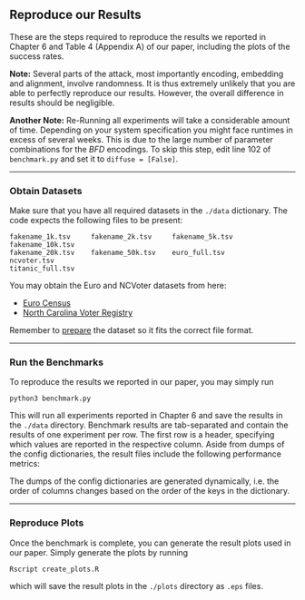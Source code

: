 ## Reproduce our Results
These are the steps required to reproduce the results we reported in Chapter 6 and Table 4 (Appendix A) of our paper, including the plots of the success rates.

**Note:** Several parts of the attack, most importantly encoding, embedding and
alignment, involve randomness. It is thus extremely unlikely that you are able to
perfectly reproduce our results. However, the overall difference in results should be
negligible.

**Another Note:** Re-Running all experiments will take a considerable amount of time. Depending on your
system specification you might face runtimes in excess of several weeks.
This is due to the large number of parameter combinations for the *BFD* encodings.
To skip this step, edit line 102 of `benchmark.py` and set it to `diffuse = [False]`.
___
### Obtain Datasets
Make sure that you have all required datasets in the  `./data` dictionary.
The code expects the following files to be present:

```
fakename_1k.tsv     fakename_2k.tsv     fakename_5k.tsv     fakename_10k.tsv 
fakename_20k.tsv    fakename_50k.tsv    euro_full.tsv       ncvoter.tsv 
titanic_full.tsv
```

You may obtain the Euro and NCVoter datasets from here:
- [Euro Census](https://wayback.archive-it.org/12090/20231221144450/https://cros-legacy.ec.europa.eu/content/job-training_en)
- [North Carolina Voter Registry](https://www.ncsbe.gov/results-data/voter-registration-data)

Remember to [prepare](../readme.md#prepare-your-dataset) the dataset so it fits the correct file format.
___
### Run the Benchmarks
To reproduce the results we reported in our paper, you may simply run

``python3 benchmark.py``

This will run all experiments reported in Chapter 6 and save the results in the ``./data`` directory.
Benchmark results are tab-separated and contain the results of one experiment per row. The first row is a header,
specifying which values are reported in the respective column. Aside from dumps of the
config dictionaries, the result files include the following performance metrics:


The dumps of the config dictionaries are generated dynamically, i.e. the order
of columns changes based on the order of the keys in the dictionary.
___
### Reproduce Plots
Once the benchmark is complete, you can generate the result plots used in our paper.
Simply generate the plots by running

``Rscript create_plots.R``

which will save the result plots in the ``./plots`` directory as ``.eps`` files. 
